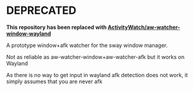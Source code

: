 DEPRECATED
==========

**This repository has been replaced with [ActivityWatch/aw-watcher-window-wayland](https://github.com/activitywatch/aw-watcher-window-wayland)**

A prototype window+afk watcher for the sway window manager.

Not as reliable as aw-watcher-window+aw-watcher-afk but it works on Wayland

As there is no way to get input in wayland afk detection does not work, it simply assumes that you are never afk
